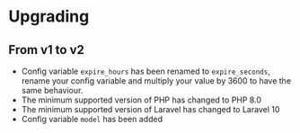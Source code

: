# Upgrading

## From v1 to v2

- Config variable `expire_hours` has been renamed to  `expire_seconds`, rename your config variable and multiply your value by 3600 to have the same behaviour.
- The minimum supported version of PHP has changed to PHP 8.0
- The minimum supported version of Laravel has changed to Laravel 10
- Config variable `model` has been added
